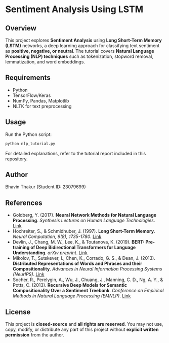 # Sentiment Analysis Using LSTM

## Overview
This project explores **Sentiment Analysis** using **Long Short-Term Memory (LSTM)** networks, a deep learning approach for classifying text sentiment as **positive, negative, or neutral**. The tutorial covers **Natural Language Processing (NLP) techniques** such as tokenization, stopword removal, lemmatization, and word embeddings.

## Requirements
- Python
- TensorFlow/Keras
- NumPy, Pandas, Matplotlib
- NLTK for text preprocessing

## Usage
Run the Python script:
```sh
python nlp_tutorial.py
```
For detailed explanations, refer to the tutorial report included in this repository.

## Author
Bhavin Thakur (Student ID: 23079699)

## References
- Goldberg, Y. (2017). **Neural Network Methods for Natural Language Processing**. *Synthesis Lectures on Human Language Technologies*. [Link](https://doi.org/10.2200/S00762ED1V01Y201703HLT037)
- Hochreiter, S., & Schmidhuber, J. (1997). **Long Short-Term Memory**. *Neural Computation, 9(8), 1735-1780*. [Link](https://doi.org/10.1162/neco.1997.9.8.1735)
- Devlin, J., Chang, M. W., Lee, K., & Toutanova, K. (2019). **BERT: Pre-training of Deep Bidirectional Transformers for Language Understanding**. *arXiv preprint*. [Link](https://arxiv.org/abs/1810.04805)
- Mikolov, T., Sutskever, I., Chen, K., Corrado, G. S., & Dean, J. (2013). **Distributed Representations of Words and Phrases and their Compositionality**. *Advances in Neural Information Processing Systems (NeurIPS)*. [Link](https://arxiv.org/abs/1310.4546)
- Socher, R., Perelygin, A., Wu, J., Chuang, J., Manning, C. D., Ng, A. Y., & Potts, C. (2013). **Recursive Deep Models for Semantic Compositionality Over a Sentiment Treebank**. *Conference on Empirical Methods in Natural Language Processing (EMNLP)*. [Link](https://www.aclweb.org/anthology/D13-1170/)


## License
This project is **closed-source** and **all rights are reserved**. You may not use, copy, modify, or distribute any part of this project without **explicit written permission** from the author.
